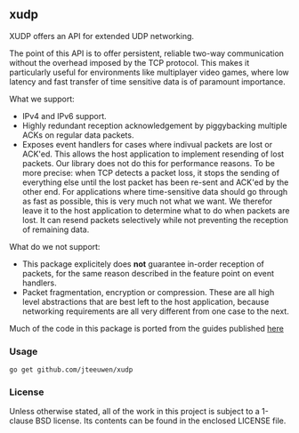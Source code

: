 ## xudp

XUDP offers an API for extended UDP networking.

The point of this API is to offer persistent, reliable two-way communication
without the overhead imposed by the TCP protocol. This makes it particularly
useful for environments like multiplayer video games, where low latency and
fast transfer of time sensitive data is of paramount importance.

What we support:

* IPv4 and IPv6 support.
* Highly redundant reception acknowledgement by piggybacking multiple
  ACKs on regular data packets.
* Exposes event handlers for cases where indivual packets are lost or ACK'ed.
  This allows the host application to implement resending of lost packets.
  Our library does not do this for performance reasons. To be more
  precise: when TCP detects a packet loss, it stops the sending of
  everything else until the lost packet has been re-sent and ACK'ed by
  the other end. For applications where time-sensitive data should
  go through as fast as possible, this is very much not what we want.
  We therefor leave it to the host application to determine
  what to do when packets are lost. It can resend packets selectively
  while not preventing the reception of remaining data.


What do we not support:

* This package explicitely does **not** guarantee in-order reception
  of packets, for the same reason described in the feature point on
  event handlers.
* Packet fragmentation, encryption or compression. These are all high
  level abstractions that are best left to the host application, because
  networking requirements are all very different from one case to the next.


Much of the code in this package is ported from the guides published [here][1]

[1]: http://gafferongames.com/networking-for-game-programmers/udp-vs-tcp/


### Usage

    go get github.com/jteeuwen/xudp


### License

Unless otherwise stated, all of the work in this project is subject to a
1-clause BSD license. Its contents can be found in the enclosed LICENSE file.

